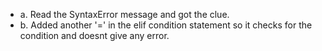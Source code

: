 - a. Read the SyntaxError message and got the clue.
- b. Added another '=' in the elif condition statement so it checks for the condition and doesnt give any error. 
